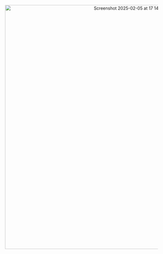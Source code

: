 <div align="center">
  <img width="804" alt="Screenshot 2025-02-05 at 17 14 02" src="https://github.com/user-attachments/assets/ef7f65f8-6cc7-49f9-a104-3c7b934ae009" />
</div>
